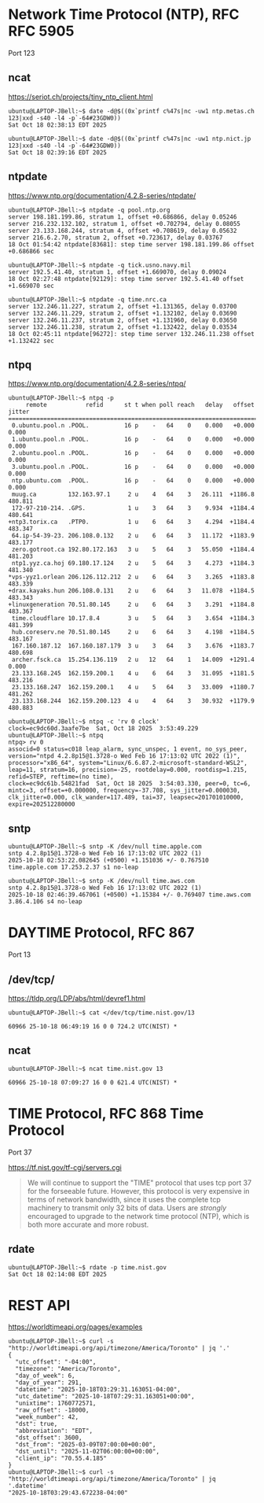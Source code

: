 # Network Time Protocol (NTP), RFC RFC 5905

Port 123

## ncat

<https://seriot.ch/projects/tiny_ntp_client.html>

```console
ubuntu@LAPTOP-JBell:~$ date -d@$((0x`printf c%47s|nc -uw1 ntp.metas.ch 123|xxd -s40 -l4 -p`-64#23GDW0))
Sat Oct 18 02:38:13 EDT 2025
```

```console
ubuntu@LAPTOP-JBell:~$ date -d@$((0x`printf c%47s|nc -uw1 ntp.nict.jp 123|xxd -s40 -l4 -p`-64#23GDW0))
Sat Oct 18 02:39:16 EDT 2025
```

## ntpdate

<https://www.ntp.org/documentation/4.2.8-series/ntpdate/>

```console
ubuntu@LAPTOP-JBell:~$ ntpdate -q pool.ntp.org
server 198.181.199.86, stratum 1, offset +0.686866, delay 0.05246
server 216.232.132.102, stratum 1, offset +0.702794, delay 0.08055
server 23.133.168.244, stratum 4, offset +0.708619, delay 0.05632
server 216.6.2.70, stratum 2, offset +0.723617, delay 0.03767
18 Oct 01:54:42 ntpdate[83681]: step time server 198.181.199.86 offset +0.686866 sec
```

```console
ubuntu@LAPTOP-JBell:~$ ntpdate -q tick.usno.navy.mil
server 192.5.41.40, stratum 1, offset +1.669070, delay 0.09024
18 Oct 02:27:48 ntpdate[92129]: step time server 192.5.41.40 offset +1.669070 sec
```

```console
ubuntu@LAPTOP-JBell:~$ ntpdate -q time.nrc.ca
server 132.246.11.227, stratum 2, offset +1.131365, delay 0.03700
server 132.246.11.229, stratum 2, offset +1.132102, delay 0.03690
server 132.246.11.237, stratum 2, offset +1.131960, delay 0.03650
server 132.246.11.238, stratum 2, offset +1.132422, delay 0.03534
18 Oct 02:45:11 ntpdate[96272]: step time server 132.246.11.238 offset +1.132422 sec
```

## ntpq

<https://www.ntp.org/documentation/4.2.8-series/ntpq/>

```console
ubuntu@LAPTOP-JBell:~$ ntpq -p
     remote           refid      st t when poll reach   delay   offset  jitter
==============================================================================
 0.ubuntu.pool.n .POOL.          16 p    -   64    0    0.000   +0.000   0.000
 1.ubuntu.pool.n .POOL.          16 p    -   64    0    0.000   +0.000   0.000
 2.ubuntu.pool.n .POOL.          16 p    -   64    0    0.000   +0.000   0.000
 3.ubuntu.pool.n .POOL.          16 p    -   64    0    0.000   +0.000   0.000
 ntp.ubuntu.com  .POOL.          16 p    -   64    0    0.000   +0.000   0.000
 muug.ca         132.163.97.1     2 u    4   64    3   26.111  +1186.8 480.811
 172-97-210-214. .GPS.            1 u    3   64    3    9.934  +1184.4 480.641
+ntp3.torix.ca   .PTP0.           1 u    6   64    3    4.294  +1184.4 483.347
 64.ip-54-39-23. 206.108.0.132    2 u    6   64    3   11.172  +1183.9 483.177
 zero.gotroot.ca 192.80.172.163   3 u    5   64    3   55.050  +1184.4 481.203
 ntp1.yyz.ca.hoj 69.180.17.124    2 u    5   64    3    4.273  +1184.3 481.340
*vps-yyz1.orlean 206.126.112.212  2 u    6   64    3    3.265  +1183.8 483.339
+drax.kayaks.hun 206.108.0.131    2 u    6   64    3   11.078  +1184.5 483.343
+linuxgeneration 70.51.80.145     2 u    6   64    3    3.291  +1184.8 483.367
 time.cloudflare 10.17.8.4        3 u    5   64    3    3.654  +1184.3 481.399
 hub.coreserv.ne 70.51.80.145     2 u    6   64    3    4.198  +1184.5 483.167
 167.160.187.12  167.160.187.179  3 u    3   64    3    3.676  +1183.7 480.698
 archer.fsck.ca  15.254.136.119   2 u   12   64    1   14.009  +1291.4   0.000
 23.133.168.245  162.159.200.1    4 u    6   64    3   31.095  +1181.5 483.216
 23.133.168.247  162.159.200.1    4 u    5   64    3   33.009  +1180.7 481.262
 23.133.168.244  162.159.200.123  4 u    4   64    3   30.932  +1179.9 480.883
```

```console
ubuntu@LAPTOP-JBell:~$ ntpq -c 'rv 0 clock'
clock=ec9dc60d.3aafe7be  Sat, Oct 18 2025  3:53:49.229
ubuntu@LAPTOP-JBell:~$ ntpq
ntpq> rv 0
associd=0 status=c018 leap_alarm, sync_unspec, 1 event, no_sys_peer,
version="ntpd 4.2.8p15@1.3728-o Wed Feb 16 17:13:02 UTC 2022 (1)",
processor="x86_64", system="Linux/6.6.87.2-microsoft-standard-WSL2",
leap=11, stratum=16, precision=-25, rootdelay=0.000, rootdisp=1.215,
refid=STEP, reftime=(no time),
clock=ec9dc61b.54821fad  Sat, Oct 18 2025  3:54:03.330, peer=0, tc=6,
mintc=3, offset=+0.000000, frequency=-37.708, sys_jitter=0.000030,
clk_jitter=0.000, clk_wander=117.489, tai=37, leapsec=201701010000,
expire=202512280000
```

## sntp

```console
ubuntu@LAPTOP-JBell:~$ sntp -K /dev/null time.apple.com
sntp 4.2.8p15@1.3728-o Wed Feb 16 17:13:02 UTC 2022 (1)
2025-10-18 02:53:22.082645 (+0500) +1.151036 +/- 0.767510 time.apple.com 17.253.2.37 s1 no-leap
```

```console
ubuntu@LAPTOP-JBell:~$ sntp -K /dev/null time.aws.com
sntp 4.2.8p15@1.3728-o Wed Feb 16 17:13:02 UTC 2022 (1)
2025-10-18 02:46:39.467061 (+0500) +1.15384 +/- 0.769407 time.aws.com 3.86.4.106 s4 no-leap
```

# DAYTIME Protocol, RFC 867

Port 13

## /dev/tcp/

<https://tldp.org/LDP/abs/html/devref1.html>

```console
ubuntu@LAPTOP-JBell:~$ cat </dev/tcp/time.nist.gov/13

60966 25-10-18 06:49:19 16 0 0 724.2 UTC(NIST) *
```

## ncat

```console
ubuntu@LAPTOP-JBell:~$ ncat time.nist.gov 13

60966 25-10-18 07:09:27 16 0 0 621.4 UTC(NIST) *
```

# TIME Protocol, RFC 868 Time Protocol

Port 37

<https://tf.nist.gov/tf-cgi/servers.cgi>

> We will continue to support the "TIME" protocol that uses tcp port 37 for the forseeable future. However, this protocol is very expensive in terms of network bandwidth,
> since it uses the complete tcp machinery to transmit only 32 bits of data. Users are *strongly* encouraged to upgrade to the network time protocol (NTP), which is both
> more accurate and more robust.

## rdate

```console
ubuntu@LAPTOP-JBell:~$ rdate -p time.nist.gov
Sat Oct 18 02:14:08 EDT 2025
```

# REST API

<https://worldtimeapi.org/pages/examples>

```console
ubuntu@LAPTOP-JBell:~$ curl -s "http://worldtimeapi.org/api/timezone/America/Toronto" | jq '.'
{
  "utc_offset": "-04:00",
  "timezone": "America/Toronto",
  "day_of_week": 6,
  "day_of_year": 291,
  "datetime": "2025-10-18T03:29:31.163051-04:00",
  "utc_datetime": "2025-10-18T07:29:31.163051+00:00",
  "unixtime": 1760772571,
  "raw_offset": -18000,
  "week_number": 42,
  "dst": true,
  "abbreviation": "EDT",
  "dst_offset": 3600,
  "dst_from": "2025-03-09T07:00:00+00:00",
  "dst_until": "2025-11-02T06:00:00+00:00",
  "client_ip": "70.55.4.185"
}
ubuntu@LAPTOP-JBell:~$ curl -s "http://worldtimeapi.org/api/timezone/America/Toronto" | jq '.datetime'
"2025-10-18T03:29:43.672238-04:00"
```
